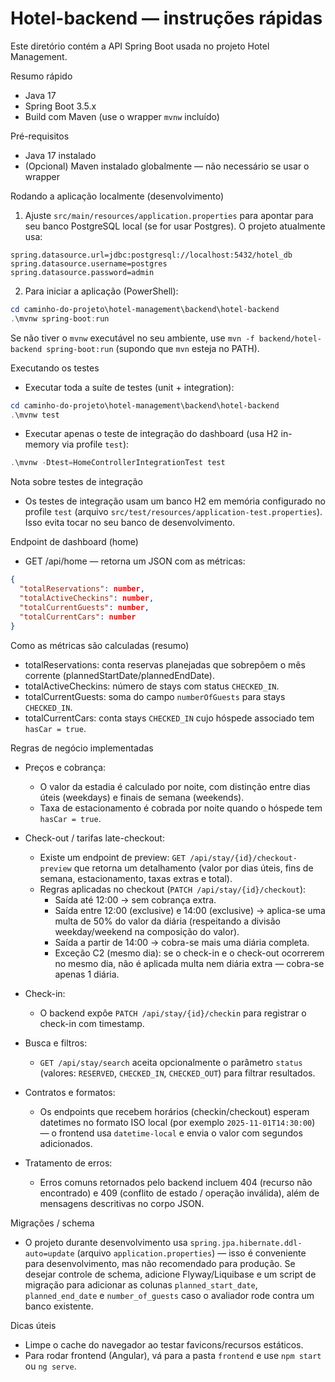 # Hotel-backend — instruções rápidas

Este diretório contém a API Spring Boot usada no projeto Hotel Management.

Resumo rápido
- Java 17
- Spring Boot 3.5.x
- Build com Maven (use o wrapper `mvnw` incluído)

Pré-requisitos
- Java 17 instalado
- (Opcional) Maven instalado globalmente — não necessário se usar o wrapper

Rodando a aplicação localmente (desenvolvimento)

1. Ajuste `src/main/resources/application.properties` para apontar para seu banco PostgreSQL local (se for usar Postgres). O projeto atualmente usa:

```properties
spring.datasource.url=jdbc:postgresql://localhost:5432/hotel_db
spring.datasource.username=postgres
spring.datasource.password=admin
```

2. Para iniciar a aplicação (PowerShell):

```powershell
cd caminho-do-projeto\hotel-management\backend\hotel-backend
.\mvnw spring-boot:run
```

Se não tiver o `mvnw` executável no seu ambiente, use `mvn -f backend/hotel-backend spring-boot:run` (supondo que `mvn` esteja no PATH).

Executando os testes

- Executar toda a suíte de testes (unit + integration):

```powershell
cd caminho-do-projeto\hotel-management\backend\hotel-backend
.\mvnw test
```

- Executar apenas o teste de integração do dashboard (usa H2 in-memory via profile `test`):

```powershell
.\mvnw -Dtest=HomeControllerIntegrationTest test
```

Nota sobre testes de integração
- Os testes de integração usam um banco H2 em memória configurado no profile `test` (arquivo `src/test/resources/application-test.properties`). Isso evita tocar no seu banco de desenvolvimento.

Endpoint de dashboard (home)
- GET /api/home — retorna um JSON com as métricas:

```json
{
  "totalReservations": number,
  "totalActiveCheckins": number,
  "totalCurrentGuests": number,
  "totalCurrentCars": number
}
```

Como as métricas são calculadas (resumo)
- totalReservations: conta reservas planejadas que sobrepõem o mês corrente (plannedStartDate/plannedEndDate).
- totalActiveCheckins: número de stays com status `CHECKED_IN`.
- totalCurrentGuests: soma do campo `numberOfGuests` para stays `CHECKED_IN`.
- totalCurrentCars: conta stays `CHECKED_IN` cujo hóspede associado tem `hasCar = true`.

Regras de negócio implementadas
- Preços e cobrança:
  - O valor da estadia é calculado por noite, com distinção entre dias úteis (weekdays) e finais de semana (weekends).
  - Taxa de estacionamento é cobrada por noite quando o hóspede tem `hasCar = true`.

- Check-out / tarifas late-checkout:
  - Existe um endpoint de preview: `GET /api/stay/{id}/checkout-preview` que retorna um detalhamento (valor por dias úteis, fins de semana, estacionamento, taxas extras e total).
  - Regras aplicadas no checkout (`PATCH /api/stay/{id}/checkout`):
    - Saída até 12:00 → sem cobrança extra.
    - Saída entre 12:00 (exclusive) e 14:00 (exclusive) → aplica-se uma multa de 50% do valor da diária (respeitando a divisão weekday/weekend na composição do valor).
    - Saída a partir de 14:00 → cobra-se mais uma diária completa.
    - Exceção C2 (mesmo dia): se o check-in e o check-out ocorrerem no mesmo dia, não é aplicada multa nem diária extra — cobra-se apenas 1 diária.

- Check-in:
  - O backend expõe `PATCH /api/stay/{id}/checkin` para registrar o check-in com timestamp.

- Busca e filtros:
  - `GET /api/stay/search` aceita opcionalmente o parâmetro `status` (valores: `RESERVED`, `CHECKED_IN`, `CHECKED_OUT`) para filtrar resultados.

- Contratos e formatos:
  - Os endpoints que recebem horários (checkin/checkout) esperam datetimes no formato ISO local (por exemplo `2025-11-01T14:30:00`) — o frontend usa `datetime-local` e envia o valor com segundos adicionados.

- Tratamento de erros:
  - Erros comuns retornados pelo backend incluem 404 (recurso não encontrado) e 409 (conflito de estado / operação inválida), além de mensagens descritivas no corpo JSON.

Migrações / schema
- O projeto durante desenvolvimento usa `spring.jpa.hibernate.ddl-auto=update` (arquivo `application.properties`) — isso é conveniente para desenvolvimento, mas não recomendado para produção. Se desejar controle de schema, adicione Flyway/Liquibase e um script de migração para adicionar as colunas `planned_start_date`, `planned_end_date` e `number_of_guests` caso o avaliador rode contra um banco existente.

Dicas úteis
- Limpe o cache do navegador ao testar favicons/recursos estáticos.
- Para rodar frontend (Angular), vá para a pasta `frontend` e use `npm start` ou `ng serve`.

